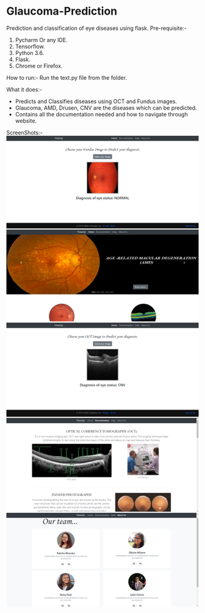 # Glaucoma-Prediction
Prediction and classification of eye diseases using flask.
Pre-requisite:-
1) Pycharm Or any IDE.
2) Tensorflow.
3) Python 3.6.
4) Flask.
5) Chrome or Firefox.

How to run:- 
Run the text.py file from the folder.

What it does:-
* Predicts and Classifies diseases using OCT and Fundus images.
* Glaucoma, AMD, Drusen, CNV are the diseases which can be predicted.
* Contains all the documentation needed and how to navigate through website.

ScreenShots:-
![alt text](ss1.png)
![alt text](ss2.png)
![alt text](ss3.png)
![alt text](ss4.png)
![alt text](ss5.png)
